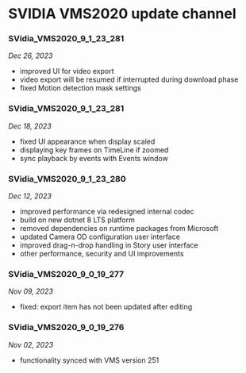 # SVIDIA VMS2020 update channel

### SVidia_VMS2020_9_1_23_281
*Dec 26, 2023*
- improved UI for video export
- video export will be resumed if interrupted during download phase 
- fixed Motion detection mask settings

### SVidia_VMS2020_9_1_23_281
*Dec 18, 2023*
- fixed UI appearance when display scaled
- displaying key frames on TimeLine if zoomed
- sync playback by events with Events window

### SVidia_VMS2020_9_1_23_280
*Dec 12, 2023*
- improved performance via redesigned internal codec
- build on new dotnet 8 LTS platform 
- removed dependencies on runtime packages from Microsoft
- updated Camera OD configuration user interface 
- improved drag-n-drop handling in Story user interface 
- other performance, security and UI improvements

### SVidia_VMS2020_9_0_19_277
*Nov 09, 2023*
- fixed: export item has not been updated after editing

### SVidia_VMS2020_9_0_19_276
*Nov 02, 2023*
- functionality synced with VMS version 251 
